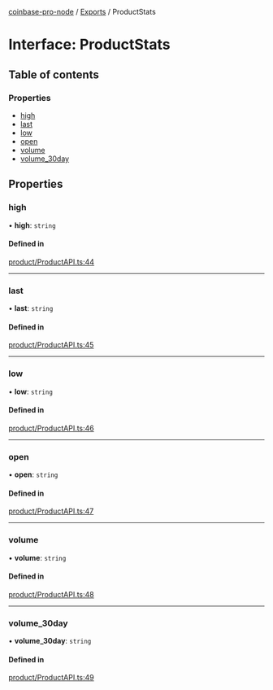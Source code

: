 [coinbase-pro-node](../README.md) / [Exports](../modules.md) / ProductStats

# Interface: ProductStats

## Table of contents

### Properties

- [high](ProductStats.md#high)
- [last](ProductStats.md#last)
- [low](ProductStats.md#low)
- [open](ProductStats.md#open)
- [volume](ProductStats.md#volume)
- [volume_30day](ProductStats.md#volume_30day)

## Properties

### high

• **high**: `string`

#### Defined in

[product/ProductAPI.ts:44](https://github.com/bennycode/coinbase-pro-node/blob/48475f6/src/product/ProductAPI.ts#L44)

---

### last

• **last**: `string`

#### Defined in

[product/ProductAPI.ts:45](https://github.com/bennycode/coinbase-pro-node/blob/48475f6/src/product/ProductAPI.ts#L45)

---

### low

• **low**: `string`

#### Defined in

[product/ProductAPI.ts:46](https://github.com/bennycode/coinbase-pro-node/blob/48475f6/src/product/ProductAPI.ts#L46)

---

### open

• **open**: `string`

#### Defined in

[product/ProductAPI.ts:47](https://github.com/bennycode/coinbase-pro-node/blob/48475f6/src/product/ProductAPI.ts#L47)

---

### volume

• **volume**: `string`

#### Defined in

[product/ProductAPI.ts:48](https://github.com/bennycode/coinbase-pro-node/blob/48475f6/src/product/ProductAPI.ts#L48)

---

### volume_30day

• **volume_30day**: `string`

#### Defined in

[product/ProductAPI.ts:49](https://github.com/bennycode/coinbase-pro-node/blob/48475f6/src/product/ProductAPI.ts#L49)

